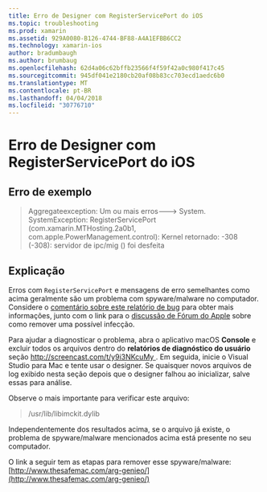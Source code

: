 ```yaml
---
title: Erro de Designer com RegisterServicePort do iOS
ms.topic: troubleshooting
ms.prod: xamarin
ms.assetid: 929A0080-B126-4744-BF88-A4A1EFBB6CC2
ms.technology: xamarin-ios
author: bradumbaugh
ms.author: brumbaug
ms.openlocfilehash: 62d4a06c62bffb23566f4f59f42a0c980f417c45
ms.sourcegitcommit: 945df041e2180cb20af08b83cc703ecd1aedc6b0
ms.translationtype: MT
ms.contentlocale: pt-BR
ms.lasthandoff: 04/04/2018
ms.locfileid: "30776710"
---
```

# <a name="ios-designer-error-with-registerserviceport"></a>Erro de Designer com RegisterServicePort do iOS

## <a name="sample-error"></a>Erro de exemplo
> Aggregateexception: Um ou mais erros---> System. SystemException: RegisterServicePort (com.xamarin.MTHosting.2a0b1, com.apple.PowerManagement.control): Kernel retornado: -308 (-308): servidor de ipc/mig () foi desfeita

## <a name="explanation"></a>Explicação
Erros com `RegisterServicePort` e mensagens de erro semelhantes como acima geralmente são um problema com spyware/malware no computador. Considere o [comentário sobre este relatório de bug](https://bugzilla.xamarin.com/show_bug.cgi?id=21907#c4) para obter mais informações, junto com o link para o [discussão de Fórum do Apple](https://discussions.apple.com/thread/5596008) sobre como remover uma possível infecção. 

Para ajudar a diagnosticar o problema, abra o aplicativo macOS **Console** e excluir todos os arquivos dentro do **relatórios de diagnóstico do usuário** seção [ http://screencast.com/t/y9i3NKcuMy ](http://screencast.com/t/y9i3NKcuMy). Em seguida, inicie o Visual Studio para Mac e tente usar o designer. Se quaisquer novos arquivos de log exibido nesta seção depois que o designer falhou ao inicializar, salve essas para análise.  

Observe o mais importante para verificar este arquivo: 
> /usr/lib/libimckit.dylib

Independentemente dos resultados acima, se o arquivo já existe, o problema de spyware/malware mencionados acima está presente no seu computador.  

O link a seguir tem as etapas para remover esse spyware/malware: [http://www.thesafemac.com/arg-genieo/](http://www.thesafemac.com/arg-genieo/)  

